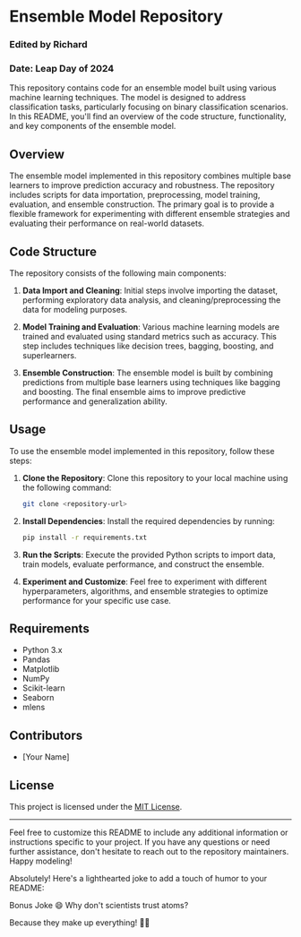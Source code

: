 # Ensemble Model Repository
### Edited by Richard
### Date: Leap Day of 2024
This repository contains code for an ensemble model built using various machine learning techniques. The model is designed to address classification tasks, particularly focusing on binary classification scenarios. In this README, you'll find an overview of the code structure, functionality, and key components of the ensemble model.

## Overview

The ensemble model implemented in this repository combines multiple base learners to improve prediction accuracy and robustness. The repository includes scripts for data importation, preprocessing, model training, evaluation, and ensemble construction. The primary goal is to provide a flexible framework for experimenting with different ensemble strategies and evaluating their performance on real-world datasets.

## Code Structure

The repository consists of the following main components:

1. **Data Import and Cleaning**: Initial steps involve importing the dataset, performing exploratory data analysis, and cleaning/preprocessing the data for modeling purposes.

2. **Model Training and Evaluation**: Various machine learning models are trained and evaluated using standard metrics such as accuracy. This step includes techniques like decision trees, bagging, boosting, and superlearners.

3. **Ensemble Construction**: The ensemble model is built by combining predictions from multiple base learners using techniques like bagging and boosting. The final ensemble aims to improve predictive performance and generalization ability.

## Usage

To use the ensemble model implemented in this repository, follow these steps:

1. **Clone the Repository**: Clone this repository to your local machine using the following command:

   ```bash
   git clone <repository-url>
   ```

2. **Install Dependencies**: Install the required dependencies by running:

   ```bash
   pip install -r requirements.txt
   ```

3. **Run the Scripts**: Execute the provided Python scripts to import data, train models, evaluate performance, and construct the ensemble.

4. **Experiment and Customize**: Feel free to experiment with different hyperparameters, algorithms, and ensemble strategies to optimize performance for your specific use case.

## Requirements

- Python 3.x
- Pandas
- Matplotlib
- NumPy
- Scikit-learn
- Seaborn
- mlens

## Contributors

- [Your Name]

## License

This project is licensed under the [MIT License](LICENSE).

---

Feel free to customize this README to include any additional information or instructions specific to your project. If you have any questions or need further assistance, don't hesitate to reach out to the repository maintainers. Happy modeling!


Absolutely! Here's a lighthearted joke to add a touch of humor to your README:

Bonus Joke 😄
Why don't scientists trust atoms?

Because they make up everything! 🧪😄

